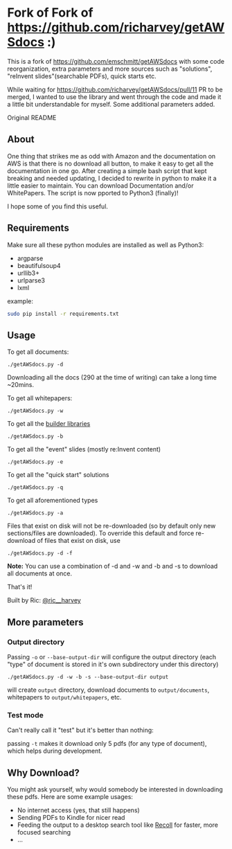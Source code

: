 # Fork of Fork of https://github.com/richarvey/getAWSdocs :)

This is a fork of https://github.com/emschmitt/getAWSdocs with some code reorganization, extra parameters and more sources such as "solutions", "reInvent slides"(searchable PDFs), quick starts etc.

While waiting for https://github.com/richarvey/getAWSdocs/pull/11 PR to be merged, I wanted to use the library and went through the code and made it a little bit understandable for myself. Some additional parameters added. 

Original README

## About

One thing that strikes me as odd with Amazon and the documentation on AWS is that there is no download all button, to make it easy to get all the documentation in one go. After creating a simple bash script that kept breaking and needed updating, I decided to rewrite in python to make it a little easier to maintain. You can download Documentation and/or WhitePapers. The script is now pported to Python3 (finally)!

I hope some of you find this useful.

## Requirements

Make sure all these python modules are installed as well as Python3:

 - argparse
 - beautifulsoup4
 - urllib3+
 - urlparse3
 - lxml

example:

```bash
sudo pip install -r requirements.txt
```

## Usage

To get all documents:

```
./getAWSdocs.py -d
```

Downloading all the docs (290 at the time of writing) can take a long time ~20mins.

To get all whitepapers:

```
./getAWSdocs.py -w
```

To get all the [builder libraries](https://aws.amazon.com/builders-library/)

```
./getAWSdocs.py -b
``` 

To get all the "event" slides (mostly re:Invent content)

```
./getAWSdocs.py -e
``` 

To get all the "quick start" solutions

```
./getAWSdocs.py -q
``` 

To get all aforementioned types

```
./getAWSdocs.py -a
``` 

Files that exist on disk will not be re-downloaded (so by default only new sections/files are downloaded). To override this default and force re-download of files that exist on disk, use

```
./getAWSdocs.py -d -f
```

__Note:__ You can use a combination of -d and -w and -b and -s to download all documents at once.

That's it!

Built by Ric: [@ric__harvey](https://twitter.com/ric__harvey)


## More parameters

### Output directory 

Passing `-o` or `--base-output-dir` will configure the output directory (each "type" of document is stored in it's own subdirectory under this directory)

```
./getAWSdocs.py -d -w -b -s --base-output-dir output
```

will create `output` directory, download documents to `output/documents`, whitepapers to `output/whitepapers`, etc.

### Test mode

Can't really call it "test" but it's better than nothing:

passing `-t` makes it download only 5 pdfs (for any type of document), which helps during development.

## Why Download?

You might ask yourself, why would somebody be interested in downloading these pdfs. Here are some example usages:

* No internet access (yes, that still happens)
* Sending PDFs to Kindle for nicer read
* Feeding the output to a desktop search tool like [Recoll](https://www.lesbonscomptes.com/recoll/) for faster, more focused searching
* <your-usecase-here>...
